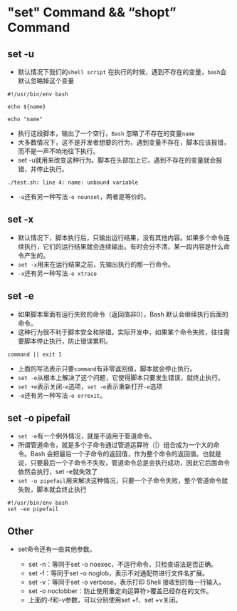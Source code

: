 # "set" Command && “shopt” Command

## set -u
- 默认情况下我们的`shell script` 在执行的时候，遇到不存在的变量，`bash`会默认忽略掉这个变量
```shell
#!/usr/bin/env bash

echo ${name}

echo "name"

```

- 执行这段脚本，输出了一个空行，`Bash` 忽略了不存在的变量`name`
- 大多数情况下，这不是开发者想要的行为，遇到变量不存在，脚本应该报错，而不是一声不响地往下执行。
- set -u就用来改变这种行为。脚本在头部加上它，遇到不存在的变量就会报错，并停止执行。

```shell
./test.sh: line 4: name: unbound variable
```
- `-u`还有另一种写法`-o nounset`，两者是等价的。

## set -x

- 默认情况下，脚本执行后，只输出运行结果，没有其他内容。如果多个命令连续执行，它们的运行结果就会连续输出。有时会分不清，某一段内容是什么命令产生的。
- `set -x`用来在运行结果之前，先输出执行的那一行命令。
- `-x`还有另一种写法`-o xtrace`

## set -e
- 如果脚本里面有运行失败的命令（返回值非0），Bash 默认会继续执行后面的命令。
- 这种行为很不利于脚本安全和除错。实际开发中，如果某个命令失败，往往需要脚本停止执行，防止错误累积。
```shell
command || exit 1
```
- 上面的写法表示只要`command`有非零返回值，脚本就会停止执行。
- `set -e`从根本上解决了这个问题，它使得脚本只要发生错误，就终止执行。
- `set +e`表示关闭`-e`选项，`set -e`表示重新打开`-e`选项
- `-e`还有另一种写法`-o errexit`。

## set -o pipefail

- `set -e`有一个例外情况，就是不适用于管道命令。
- 所谓管道命令，就是多个子命令通过管道运算符（|）组合成为一个大的命令。Bash 会把最后一个子命令的返回值，作为整个命令的返回值。也就是说，只要最后一个子命令不失败，管道命令总是会执行成功，因此它后面命令依然会执行，set -e就失效了
- `set -o pipefail`用来解决这种情况，只要一个子命令失败，整个管道命令就失败，脚本就会终止执行
```shell
#!/usr/bin/env bash
set -eo pipefail

```

## Other

- set命令还有一些其他参数。

  - set -n：等同于set -o noexec，不运行命令，只检查语法是否正确。
  - set -f：等同于set -o noglob，表示不对通配符进行文件名扩展。
  - set -v：等同于set -o verbose，表示打印 Shell 接收到的每一行输入。
  - set -o noclobber：防止使用重定向运算符>覆盖已经存在的文件。
  - 上面的-f和-v参数，可以分别使用set +f、set +v关闭。


